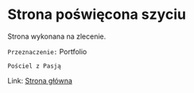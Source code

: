 # Strona poświęcona szyciu

Strona wykonana na zlecenie.

`Przeznaczenie:` Portfolio

`Pościel z Pasją`

Link: [Strona główna](https://poscielzpasja.pl/)
